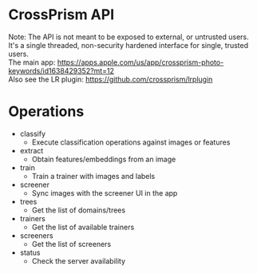 # CrossPrism API
Note: The API is not meant to be exposed to external, or untrusted users. It's a single threaded, non-security hardened interface for single, trusted users.  
The main app: https://apps.apple.com/us/app/crossprism-photo-keywords/id1638429352?mt=12  
Also see the LR plugin: https://github.com/crossprism/lrplugin  

# Operations
- classify
  - Execute classification operations against images or features
- extract
  - Obtain features/embeddings from an image
- train
  - Train a trainer with images and labels
- screener
  - Sync images with the screener UI in the app
- trees
  - Get the list of domains/trees
- trainers
  - Get the list of available trainers
- screeners
  - Get the list of screeners
- status
  - Check the server availability
